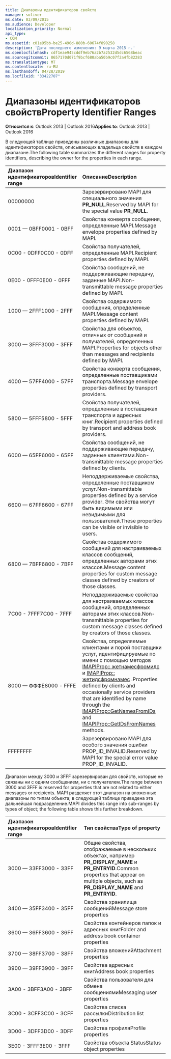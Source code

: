 ```yaml
---
title: Диапазоны идентификаторов свойств
manager: soliver
ms.date: 03/09/2015
ms.audience: Developer
localization_priority: Normal
api_type:
- COM
ms.assetid: c01e95bb-be25-490d-880b-60674f890258
description: 'Дата последнего изменения: 9 марта 2015 г.'
ms.openlocfilehash: cdf1eae945cddf9eb76a2b7a2532d5dc6568beac
ms.sourcegitcommit: 8657170d071f9bcf680aba50b9c07f2a4fb82283
ms.translationtype: MT
ms.contentlocale: ru-RU
ms.lasthandoff: 04/28/2019
ms.locfileid: "33422707"
---
```

# <a name="property-identifier-ranges"></a><span data-ttu-id="dd631-103">Диапазоны идентификаторов свойств</span><span class="sxs-lookup"><span data-stu-id="dd631-103">Property Identifier Ranges</span></span>

  
  
<span data-ttu-id="dd631-104">**Относится к**: Outlook 2013 | Outlook 2016</span><span class="sxs-lookup"><span data-stu-id="dd631-104">**Applies to**: Outlook 2013 | Outlook 2016</span></span> 
  
<span data-ttu-id="dd631-105">В следующей таблице приведены различные диапазоны для идентификаторов свойств, описывающих владельца свойств в каждом диапазоне.</span><span class="sxs-lookup"><span data-stu-id="dd631-105">The following table summarizes the different ranges for property identifiers, describing the owner for the properties in each range.</span></span>
  
|<span data-ttu-id="dd631-106">**Диапазон идентификаторов**</span><span class="sxs-lookup"><span data-stu-id="dd631-106">**Identifier range**</span></span>|<span data-ttu-id="dd631-107">**Описание**</span><span class="sxs-lookup"><span data-stu-id="dd631-107">**Description**</span></span>|
|:-----|:-----|
|<span data-ttu-id="dd631-108">0000</span><span class="sxs-lookup"><span data-stu-id="dd631-108">0000</span></span>  <br/> |<span data-ttu-id="dd631-109">Зарезервировано MAPI для специального значения **PR_NULL**.</span><span class="sxs-lookup"><span data-stu-id="dd631-109">Reserved by MAPI for the special value **PR_NULL**.</span></span>  <br/> |
|<span data-ttu-id="dd631-110">0001 — 0BFF</span><span class="sxs-lookup"><span data-stu-id="dd631-110">0001 - 0BFF</span></span>  <br/> |<span data-ttu-id="dd631-111">Свойства конверта сообщения, определенные MAPI.</span><span class="sxs-lookup"><span data-stu-id="dd631-111">Message envelope properties defined by MAPI.</span></span>  <br/> |
|<span data-ttu-id="dd631-112">0C00 - 0DFF</span><span class="sxs-lookup"><span data-stu-id="dd631-112">0C00 - 0DFF</span></span>  <br/> |<span data-ttu-id="dd631-113">Свойства получателей, определенные MAPI.</span><span class="sxs-lookup"><span data-stu-id="dd631-113">Recipient properties defined by MAPI.</span></span>  <br/> |
|<span data-ttu-id="dd631-114">0E00 - 0FFF</span><span class="sxs-lookup"><span data-stu-id="dd631-114">0E00 - 0FFF</span></span>  <br/> |<span data-ttu-id="dd631-115">Свойства сообщений, не поддерживающие передачу, заданные MAPI.</span><span class="sxs-lookup"><span data-stu-id="dd631-115">Non-transmittable message properties defined by MAPI.</span></span>  <br/> |
|<span data-ttu-id="dd631-116">1000 — 2FFF</span><span class="sxs-lookup"><span data-stu-id="dd631-116">1000 - 2FFF</span></span>  <br/> |<span data-ttu-id="dd631-117">Свойства содержимого сообщения, определенные MAPI.</span><span class="sxs-lookup"><span data-stu-id="dd631-117">Message content properties defined by MAPI.</span></span>  <br/> |
|<span data-ttu-id="dd631-118">3000 — 3FFF</span><span class="sxs-lookup"><span data-stu-id="dd631-118">3000 - 3FFF</span></span>  <br/> |<span data-ttu-id="dd631-119">Свойства для объектов, отличных от сообщений и получателей, определенных MAPI.</span><span class="sxs-lookup"><span data-stu-id="dd631-119">Properties for objects other than messages and recipients defined by MAPI.</span></span>  <br/> |
|<span data-ttu-id="dd631-120">4000 — 57FF</span><span class="sxs-lookup"><span data-stu-id="dd631-120">4000 - 57FF</span></span>  <br/> |<span data-ttu-id="dd631-121">Свойства конверта сообщения, определенные поставщиками транспорта.</span><span class="sxs-lookup"><span data-stu-id="dd631-121">Message envelope properties defined by transport providers.</span></span>  <br/> |
|<span data-ttu-id="dd631-122">5800 — 5FFF</span><span class="sxs-lookup"><span data-stu-id="dd631-122">5800 - 5FFF</span></span>  <br/> |<span data-ttu-id="dd631-123">Свойства получателей, определенные в поставщиках транспорта и адресных книг.</span><span class="sxs-lookup"><span data-stu-id="dd631-123">Recipient properties defined by transport and address book providers.</span></span>  <br/> |
|<span data-ttu-id="dd631-124">6000 — 65FF</span><span class="sxs-lookup"><span data-stu-id="dd631-124">6000 - 65FF</span></span>  <br/> |<span data-ttu-id="dd631-125">Свойства сообщений, не поддерживающие передачу, заданные клиентами.</span><span class="sxs-lookup"><span data-stu-id="dd631-125">Non-transmittable message properties defined by clients.</span></span>  <br/> |
|<span data-ttu-id="dd631-126">6600 — 67FF</span><span class="sxs-lookup"><span data-stu-id="dd631-126">6600 - 67FF</span></span>  <br/> |<span data-ttu-id="dd631-127">Неподдерживаемые свойства, определенные поставщиком услуг.</span><span class="sxs-lookup"><span data-stu-id="dd631-127">Non-transmittable properties defined by a service provider.</span></span> <span data-ttu-id="dd631-128">Эти свойства могут быть видимыми или невидимыми для пользователей.</span><span class="sxs-lookup"><span data-stu-id="dd631-128">These properties can be visible or invisible to users.</span></span>  <br/> |
|<span data-ttu-id="dd631-129">6800 — 7BFF</span><span class="sxs-lookup"><span data-stu-id="dd631-129">6800 - 7BFF</span></span>  <br/> |<span data-ttu-id="dd631-130">Свойства содержимого сообщений для настраиваемых классов сообщений, определенных авторами этих классов.</span><span class="sxs-lookup"><span data-stu-id="dd631-130">Message content properties for custom message classes defined by creators of those classes.</span></span>  <br/> |
|<span data-ttu-id="dd631-131">7C00 - 7FFF</span><span class="sxs-lookup"><span data-stu-id="dd631-131">7C00 - 7FFF</span></span>  <br/> |<span data-ttu-id="dd631-132">Неподдерживаемые свойства для настраиваемых классов сообщений, определенных авторами этих классов.</span><span class="sxs-lookup"><span data-stu-id="dd631-132">Non-transmittable properties for custom message classes defined by creators of those classes.</span></span>  <br/> |
|<span data-ttu-id="dd631-133">8000 — ФФФЕ</span><span class="sxs-lookup"><span data-stu-id="dd631-133">8000 - FFFE</span></span>  <br/> |<span data-ttu-id="dd631-134">Свойства, определяемые клиентами и порой поставщики услуг, идентифицируемые по имени с помощью методов [IMAPIProp:: жетнамесфромидс](imapiprop-getnamesfromids.md) и [IMAPIProp:: жетидсфромнамес](imapiprop-getidsfromnames.md) .</span><span class="sxs-lookup"><span data-stu-id="dd631-134">Properties defined by clients and occasionally service providers that are identified by name through the [IMAPIProp::GetNamesFromIDs](imapiprop-getnamesfromids.md) and [IMAPIProp::GetIDsFromNames](imapiprop-getidsfromnames.md) methods.</span></span>  <br/> |
|<span data-ttu-id="dd631-135">FFFF</span><span class="sxs-lookup"><span data-stu-id="dd631-135">FFFF</span></span>  <br/> |<span data-ttu-id="dd631-136">Зарезервировано MAPI для особого значения ошибки PROP_ID_INVALID.</span><span class="sxs-lookup"><span data-stu-id="dd631-136">Reserved by MAPI for the special error value PROP_ID_INVALID.</span></span>  <br/> |
   
<span data-ttu-id="dd631-137">Диапазон между 3000 и 3FFF зарезервирован для свойств, которые не связаны ни с одним сообщением, ни с получателем.</span><span class="sxs-lookup"><span data-stu-id="dd631-137">The range between 3000 and 3FFF is reserved for properties that are not related to either messages or recipients.</span></span> <span data-ttu-id="dd631-138">MAPI разделяет этот диапазон на вложенные диапазоны по типам объекта; в следующей таблице приведена эта дальнейшая подразделение.</span><span class="sxs-lookup"><span data-stu-id="dd631-138">MAPI divides this range into sub-ranges by types of object; the following table shows this further breakdown.</span></span> 
  
|<span data-ttu-id="dd631-139">**Диапазон идентификаторов**</span><span class="sxs-lookup"><span data-stu-id="dd631-139">**Identifier range**</span></span>|<span data-ttu-id="dd631-140">**Тип свойства**</span><span class="sxs-lookup"><span data-stu-id="dd631-140">**Type of property**</span></span>|
|:-----|:-----|
|<span data-ttu-id="dd631-141">3000 — 33FF</span><span class="sxs-lookup"><span data-stu-id="dd631-141">3000 - 33FF</span></span>  <br/> |<span data-ttu-id="dd631-142">Общие свойства, отображаемые в нескольких объектах, например **PR_DISPLAY_NAME** и **PR_ENTRYID**.</span><span class="sxs-lookup"><span data-stu-id="dd631-142">Common properties that appear on multiple objects, such as **PR_DISPLAY_NAME** and **PR_ENTRYID**.</span></span>  <br/> |
|<span data-ttu-id="dd631-143">3400 — 35FF</span><span class="sxs-lookup"><span data-stu-id="dd631-143">3400 - 35FF</span></span>  <br/> |<span data-ttu-id="dd631-144">Свойства хранилища сообщений</span><span class="sxs-lookup"><span data-stu-id="dd631-144">Message store properties</span></span>  <br/> |
|<span data-ttu-id="dd631-145">3600 — 36FF</span><span class="sxs-lookup"><span data-stu-id="dd631-145">3600 - 36FF</span></span>  <br/> |<span data-ttu-id="dd631-146">Свойства контейнеров папок и адресных книг</span><span class="sxs-lookup"><span data-stu-id="dd631-146">Folder and address book container properties</span></span>  <br/> |
|<span data-ttu-id="dd631-147">3700 — 38FF</span><span class="sxs-lookup"><span data-stu-id="dd631-147">3700 - 38FF</span></span>  <br/> |<span data-ttu-id="dd631-148">Свойства вложений</span><span class="sxs-lookup"><span data-stu-id="dd631-148">Attachment properties</span></span>  <br/> |
|<span data-ttu-id="dd631-149">3900 — 39FF</span><span class="sxs-lookup"><span data-stu-id="dd631-149">3900 - 39FF</span></span>  <br/> |<span data-ttu-id="dd631-150">Свойства адресных книг</span><span class="sxs-lookup"><span data-stu-id="dd631-150">Address book properties</span></span>  <br/> |
|<span data-ttu-id="dd631-151">3A00 - 3BFF</span><span class="sxs-lookup"><span data-stu-id="dd631-151">3A00 - 3BFF</span></span>  <br/> |<span data-ttu-id="dd631-152">Свойства пользователя для обмена сообщениями</span><span class="sxs-lookup"><span data-stu-id="dd631-152">Messaging user properties</span></span>  <br/> |
|<span data-ttu-id="dd631-153">3C00 - 3CFF</span><span class="sxs-lookup"><span data-stu-id="dd631-153">3C00 - 3CFF</span></span>  <br/> |<span data-ttu-id="dd631-154">Свойства списка рассылки</span><span class="sxs-lookup"><span data-stu-id="dd631-154">Distribution list properties</span></span>  <br/> |
|<span data-ttu-id="dd631-155">3D00 - 3DFF</span><span class="sxs-lookup"><span data-stu-id="dd631-155">3D00 - 3DFF</span></span>  <br/> |<span data-ttu-id="dd631-156">Свойства профиля</span><span class="sxs-lookup"><span data-stu-id="dd631-156">Profile properties</span></span>  <br/> |
|<span data-ttu-id="dd631-157">3E00 - 3FFF</span><span class="sxs-lookup"><span data-stu-id="dd631-157">3E00 - 3FFF</span></span>  <br/> |<span data-ttu-id="dd631-158">Свойства объекта Status</span><span class="sxs-lookup"><span data-stu-id="dd631-158">Status object properties</span></span>  <br/> |
   

